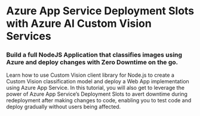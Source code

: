 # Azure App Service Deployment Slots with Azure AI Custom Vision Services

### Build a full NodeJS Application that classifies images using Azure and deploy changes with Zero Downtime on the go.
Learn how to use Custom Vision client library for Node.js to create a Custom Vision classification model and deploy a Web App implementation using Azure App Service. In this tutorial, you will also get to leverage the power of Azure App Service’s Deployment Slots to avert downtime during redeployment after making changes to code, enabling you to test code and deploy gradually without users being affected.
